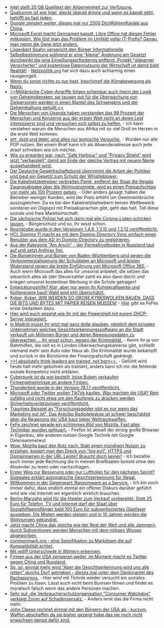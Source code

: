 * [Intel stellt 20 GB Quelltext der Allgemeinheit zur Verfügung.](https://www.bleepingcomputer.com/news/security/intel-leak-20gb-of-source-code-internal-docs-from-alleged-breach/)
* [Qualcomm ist wie Intel, steckt überall drinne und wenn es kaputt geht, betrifft es fast jeden.](https://www.bleepingcomputer.com/news/security/nearly-50-percent-of-all-smartphones-affected-by-qualcomm-snapdragon-bugs/)
* [Google zensiert weiter, dieses mal nur 2500 DichRöhrenKanäle aus China.](https://www.bleepingcomputer.com/news/google/google-banned-2500-chinese-youtube-channels-for-disinformation/)
* [Microsoft Excel macht Gennamen kaputt, Libre Office hat diesen Fehler mitkopiert. Wie löst man das Problem im Umfeld voller IT-Profis? Genau, man nennt die Gene jetzt anders.](https://tuxproject.de/blog/2020/08/microsoft-naming-for-science-365/)
* [Lügenbert Spahn verspricht den Bürger informationelle Selbstbestimmung während er eine "kleine" Änderung am Gesetzt durchwinkt die jene Einwillungserfordernis entfernt. Projekt "gläserner Versicherter" und kostenlose Datennutzung der Wirtschaft ist damit bald Realität!](https://www.heise.de/tp/features/Oberster-Datenschuetzer-und-73-Mio-Buerger-ausgetrickst-4863346.html) - [Netzpolitik.org](https://netzpolitik.org/2020/zielgerichtete-werbung-durch-krankenkassen-unbeachtete-aenderung-weicht-im-patientendaten-schutz-gesetz-auf/) hat sich dazu auch achtarmig einen rausgeorgelt.
* [Wenn du sonst nichts zu tun hast, beschimpf die Klimabewegung als Nazis.](https://tuxproject.de/blog/2020/08/klimanazis/)
* [>>Militärische Cyber-Angriffe folgen scheinbar auch hierin der Logik von Geheimdiensten: sie taugen gut für die Überwachung von Zielpersonen werden in einen Mantel des Schweigens und der Geheimhaltung gehüllt.<<](https://netzpolitik.org/2020/militaerische-cyber-operationen-staatliches-hacking-entscheidet-keinen-krieg/)
* [Die Menschen von Uganda haben verstanden das 99 Prozent der Menschen und Konzerne aus der ersten Welt nicht an deren Leid interessierst sind und versuchen sich selbst zu helfen.](https://netzfrauen.org/2020/08/10/africa-12/) - Ich kann verstehen warum die Menschen aus Afrika mit so viel Groll im Herzen in die erste Welt kommen.
* [`SPF`, `DKIM` und `DMARC` sind alles nur komische Versuche.](https://www.golem.de/news/e-mail-spoofing-das-problem-mit-dmarc-2008-150099.html) - Würden nur alle PGP nutzen. Bei einem Brief kann ich als Absenderadresse auch jede drauf schreiben wie ich möchte.
* [Wie zu erwarten war, nach "Safe Harbour" und "Privacy Shield" wird jetzt "verhandelt" damit am Ende der gleiche Vertrag mit neuem Name ausgehandeelt wird.](https://www.golem.de/news/privacy-shield-eu-und-usa-verhandeln-ueber-besseren-datenschutz-2008-150175.html)
* [Der Deutsche Gewerkschaftsbund übernimmt die Arbeit der Politiker und baut ein Gesetzt zum Schutz der Whistleblower.](https://netzpolitik.org/2020/dgb-gutachten-bundesregierung-muss-beim-schutz-von-whistleblowern-nachbessern/)
* [Die Kabelnetzbetreiber verbreiten Panik, entfernt der Staat die illegale Zwangsabgabe über die Wohnugnsmiete, wird es einen Preisaufschlag von mehr als 100 Prozent geben.](https://www.golem.de/news/anga-und-breko-abrechnung-des-kabelnetzzugangs-soll-unbedingt-bleiben-2008-150164.html) - Oder anders gesagt, haben die Betreiber weniger Kunden, wird der Preis erhöht um Gewinneinbrüche auszugleichen. Da es bei den Kabelnetzbetreibern keinen Wettbewerb sonderen ein Oligopol mit Preisabsprachen gibt, geht das halt. Toll diese soziale und freie Marktwirtschaft.
* [Die sächsische Polizei hat sich dann mal alle Corona-Listen schicken lassen.](https://netzpolitik.org/2020/corona-saechsisches-innenministerium-verschwieg-uebermittlung-von-infizierten-listen-an-polizei/) - Bürgerschutz und so, ihr wisst schon.
* [Roundcube wurde in den Versionen 1.4.8, 1.3.15 und 1.2.12 veröffentlicht.](https://roundcube.net/news/2020/08/10/security-updates-1.4.8-1.3.15-and-1.2.12)
* [HCL Domino 11 macht es mit dem Domino Directory Sync einfach einen Benutzer aus dem AD im Domino Directory zu registrieren.](https://n-komm.de/fehler-beim-registrieren-von-personen-per-dirsync/)
* [Aus der Kategorie "Am Arsch" - der Permafrostboden in Russland taut auf und setzt Anthrax frei.](https://blog.fefe.de/?ts=a1cc496b)
* [Die Bürgerinnen und Bürger von Baden-Württemberg sind gegen die Verkommerzialisierung der Schuldaten an Microsoft und leisten Widerstand gegen die breite Einführung von Microsoft Office 365.](https://www.kuketz-blog.de/widerstand-gegen-microsoft-an-schulen-in-baden-wuerttemberg/) - Auch wenn Microsoft das alles für umsonst anbietet, die setzen das steuerlich alles ab (der Steuerzahler zahlt es also dann doch) und kriegen umsonst kostenlose Werbung in die Schule getragen!
* [Entwicklungshilfe? Klar, aber nur wenn ihr Kohlekraftwerke und Kohlereviere baut! Wald wird ehh überschätzt.](https://netzfrauen.org/2020/08/11/india-14/)
* [Kyber, Kyber, WIR WERDEN SO GROßE KYBERWOLKEN BAUEN, DASS DIE BITS UND BYTES MIT PAPIER REISEN MÜSSEN!](https://www.golem.de/news/deutsche-darpa-cyberagentur-des-bundes-offiziell-gegruendet-2008-150187.html) - [Hier](https://blog.fefe.de/?ts=a1cde187) gibt es FeFes erste Gedanken dazu.
* [Hier wird euch gezeigt wie ihr mit der Powershell mit eurem DHCP-Server interagiert.](https://4sysops.com/archives/analyze-dhcp-server-with-powershell/)
* [In Madrid müsst ihr jetzt mal ganz dolle glauben, nämlich dem privaten Unternehmen welches Gesichtserkennungssoftware an die Stadt verkauft um Millionen Bürger und deren Bewegungsdaten zu überwachen ... ihr wisst schon, wegen der Kriminalität.](https://netzpolitik.org/2020/gesichtserkennung-in-madrid-videokameras-ueberwachen-unbemerkt-millionen-fahrgaeste/) - Kennt ihr ja von Bahnhöfen, die seit es in London Überwachungskameras gibt, schließt niemand mehr sein Auto oder Haus ab. Die Kriminalität wurde bekämpft und zurück in die Bürotürme der Finanzgrafschaft gedrängt.
* [>>I absolutely think leaders are trained, not born<<.](https://atxwoman.com/the-problem-solver-lisa-su/) - Gefühlt wird heute halt mehr gebohren als trainiert, anders kann ich mir die fehlende soziale Kompetenz nicht erklären.
* [Cyberpunk ist da wie bestellt, böse Buben verkaufen Firmengeheimnisse an andere Firmen.](https://www.bleepingcomputer.com/news/security/network-intruders-selling-access-to-high-value-companies/)
* [Thunderbird wurde in der Version 78.1.1 veröffentlicht.](https://www.planet3dnow.de/cms/57604-thunderbird-78-1-1/)
* [Microsoft oder Twitter wollen TikTok kaufen. Was machen die USA? Rein zufällig und nicht etwa um den Kaufpreis zu drücken werden Sicherheitsverletzungen veröffentlicht.](https://www.golem.de/news/bytedance-tiktok-hat-unerlaubt-geraete-adressen-gesammelt-2008-150212.html)
* [Trauriges Beispiel an "Forschungsgelder gibt es nur wenn das Marketing gut ist", Das Arecibo Radioteleskop ist schwer beschädigt aber die Regierung der USA baut lieber Weltraumwaffen.](https://www.golem.de/news/astronomie-arecibo-radioteleskop-schwer-beschaedigt-2008-150208.html)
* [FeFe zeichnet gerade ein schlimmes Bild von Mozilla. Fast alles Techniker wurden gefeuert.](https://blog.fefe.de/?ts=a1cd1f2c) - Firefox ist aktuell der einzig große Browser in Eigenbau, alle anderen nutzen Google Technik mit Google Datensammelwut
* [Wow, Mozilla baut den Rotz nach. Statt einen mündigen Nutzer zu erziehen, kopiert man den Dreck von "big evil". HTTPS und Domainnamen in der URL Leiste? Braucht doch keiner!](https://tuxproject.de/blog/2020/08/chromefox-kampf-gegen-die-sicherheit-geht-weiter/) - Ich bezahle auch immer jede Rechnung die in meinen Briefkasten kommt ohne den Absender zu lesen oder nachzufragen.
* [Erster Weg zur Besserung oder nur Luftholen für den nächsten Sprint? Südwales erklärt automatische Gesichtserkennung für illegal.](https://netzpolitik.org/2020/urteil-gericht-erklaert-automatisierte-gesichtserkennung-in-suedwales-fuer-illegal/)
* [Willkommen in der Gegenwart: Ransomware as a Service.](https://www.bleepingcomputer.com/news/security/dharma-ransomware-created-a-hacking-toolkit-to-make-cybercrime-easy/) - Ich bin noch immer dafür, dass endlich einmal ein offener Diskurs darüber geführt wird wie viel Internet wir eigentlich wirklich brauchen.
* [Berlin-Marzahn wird für die Hipster zum Verkauf vorbereitet. Statt 25 Euro für Telefon, TV und Internet darf der Staat über Sozialhilfeempfänger bald 100 Euro für subventioniertes Glasfaser ausgeben. Die Mieten werden steigen und in 10 Jahren werden die Wohnungen gekündigt.](https://www.golem.de/news/kabelnetz-berlin-marzahn-bekommt-1-gbit-s-von-der-telekom-2008-150224.html)
* [Jetzt macht China das gleiche wie der Rest der Welt und alle Jammern, durch Subventionen werden Menschen mit dem nötigen Wissen abgeworben.](https://www.golem.de/news/prozessoren-chinesische-chiphersteller-werben-von-tsmc-und-anderen-ab-2008-150234.html)
* [commonmark.org - eine Spezifikation zu Markdown die auf Kompatibilität achtet.](https://commonmark.org/)
* [Mit wdiff Unterschiede in Wörtern erkennen.](https://www.gnu.org/software/wdiff/)
* [Firmen aus der USA zensieren weiter, im Moment macht es Twitter gegen China und Russland.](https://netzpolitik.org/2020/desinformationen-twitter-kennzeichnet-russische-und-chinesische-staatsmedien/)
* [So, so, einmal mehr wird "Aber die Gesichtserkennung wird uns alle retten" durchs Dorf getrieben - dieses mal unter dem Denkmantel des Rachepornos.](https://www.golem.de/news/am-i-in-porn-pimeyes-warum-gesichtserkennung-gegen-rachepornos-bedenklich-ist-2008-150103.html) - Hier wird mit Tichnik wieder versucht ein soziales Problem zu lösen. Lasst euch nicht beim Bumsen filmen und findet es moralisch falsch wenn das andere Personen machen.
* [Sehr gut, die Verbraucherschutzorganisation "Consumer Watchdog" verklagt Zoom auf Schadensersatz.](https://www.golem.de/news/videokonferenz-verbraucherschuetzer-verklagen-zoom-2008-150239.html) - Anders lernt das die Firma nicht mehr.
* [John Cleese rechnet einmal mit den Bürgern der USA ab - kurzum, Waffen abschaffen da sie bisher gezeigt habe das sie noch nicht erwachsen genug dafür sind.](https://netzfrauen.org/2020/08/12/cleese/)
